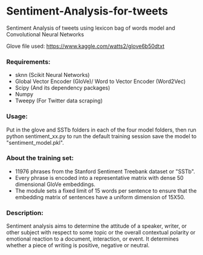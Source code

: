 # Sentiment-Analysis-for-tweets
Sentiment Analysis of tweets using lexicon bag of words model and Convolutional Neural Networks 

Glove file used: https://www.kaggle.com/watts2/glove6b50dtxt

### Requirements:
* sknn (Scikit Neural Networks)
* Global Vector Encoder (GloVe)/ Word to Vector Encoder (Word2Vec)
* Scipy (And its dependency packages)
* Numpy
* Tweepy (For Twitter data scraping)

### Usage:
Put in the glove and SSTb folders in each of the four model folders, then run python sentiment_xx.py
to run the default training session save the model to "sentiment_model.pkl".

### About the training set:
* 11976 phrases from the Stanford Sentiment Treebank dataset or "SSTb". 
* Every phrase is encoded into a representative matrix with dense 50 dimensional GloVe embeddings. 
* The module sets a fixed limit of  15 words per sentence to ensure that the embedding matrix of sentences have a uniform dimension of 15X50.

### Description:
Sentiment analysis aims to determine the attitude of a speaker, writer, or other subject with respect to some topic or
the overall contextual polarity or emotional reaction to a document, interaction, or event. It determines whether a piece of writing is positive,
negative or neutral.
